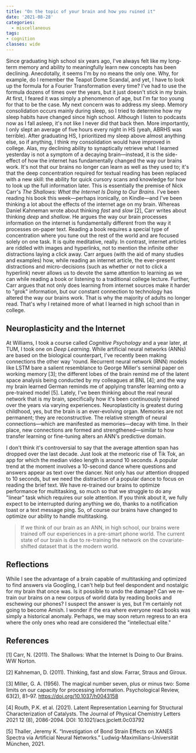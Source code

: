 ```yaml
---
title: "On the topic of your brain and how you ruined it"
date: '2021-08-28'
categories:
  - miscellaneous
tags: 
- cognition
classes: wide
---
```


Since graduating high school six years ago, I've always felt like my long-term memory and ability to meaningfully learn new concepts has been declining. Anecdotally, it seems I'm by no means the only one. Why, for example, do I remember the Teapot Dome Scandal, and yet, I have to look up the formula for a Fourier Transformation every time? I've had to use the formula dozens of times over the years, but it just doesn't stick in my brain. At first, I feared it was simply a phenomenon of age, but I'm far too young for that to be the case. My next concern was to address my sleep. Memory consolidation occurs mainly during sleep, so I tried to determine how my sleep habits have changed since high school. Although I listen to podcasts now as I fall asleep, it's not like I never did that back then. More importantly, I only slept an average of five hours every night in HS (yeah, ABRHS was terrible). After graduating HS, I prioritized my sleep above almost anything else, so if anything, I think my consolidation would have improved in college. Alas, my declining ability to synaptically retrieve what I learned yesterday is not a symptom of a decaying brain—instead, it is the side-effect of how the internet has fundamentally changed the way our brains work. It's not that our brains no longer can learn as well as they used to; it's that the deep concentration required for textual reading has been replaced with a new skill: the ability for quick cursory scans and knowledge for how to look up the full information later. This is essentially the premise of Nick Carr's *The Shallows: What the Internet Is Doing to Our Brains*. I've been reading his book this week—perhaps ironically, on Kindle—and I've been thinking a lot about the effects of the internet age on my brain. Whereas Daniel Kahneman wrote about thinking *fast* and *slow* [2], Carr writes about thinking *deep* and *shallow*. He argues the way our brain processes information on the internet is fundamentally different from the way it processes on-paper text. Reading a book requires a special type of concentration where you tune out the rest of the world and are focused solely on one task. It is quite meditative, really. In contrast, internet articles are riddled with images and hyperlinks, not to mention the infinite other distractions laying a click away. Carr argues (with the aid of many studies and examples) how, while reading an internet article, the ever-present distractions and micro-decisions (such as whether or not to click a hyperlink) never allows us to devote the same attention to learning as we can while reading a book or listening to a traditional college lecture. Further, Carr argues that not only does learning from internet sources make it harder to "grok" information, but our constant connection to technology has altered the way our brains work. That is why the majority of adults no longer read. That's why I retained more of what I learned in high school than in college. 

## Neuroplasticity and the Internet

At Williams, I took a course called *Cognitive Psychology* and a year later, at TUM, I took one on *Deep Learning*. While artificial neural networks (ANNs) are based on the biological counterpart, I've recently been making connections the other way 'round. Recurrent neural network (RNN) models like LSTM bare a salient resemblance to George Miller's seminal paper on working memory [3]; the different lobes of the brain remind me of the latent space analysis being conducted by my colleagues at BNL [4]; and the way my brain learned German reminds me of applying transfer learning onto a pre-trained model [5]. Lately, I've been thinking about the real neural network that is my brain, specifically how it's been continuously trained over the years via varying experiences. Neuroplasticity is greatest during childhood, yes, but the brain is an ever-evolving organ. Memories are not permanent; they are reconstructive. The relative strength of neural connections—which are manifested as memories—decay with time. In their place, new connections are formed and strengthened—similar to how transfer learning or fine-tuning alters an ANN's predictive domain.

I don't think it's controversial to say that the average attention span has dropped over the last decade. Just look at the meteoric rise of Tik Tok, an app for which the median video length is around 10 seconds. A popular trend at the moment involves a 10-second dance where questions and answers appear as text over the dancer. Not only has our attention dropped to 10 seconds, but we need the distraction of a popular dance to focus on reading the brief text. We have re-trained our brains to optimize performance for multitasking, so much so that we struggle to do any "linear" task which requires our sole attention. If you think about it, we fully expect to be interrupted during anything we do, thanks to a notification toast or a text message ping. So, of course our brains have changed to optimize our ability to handle multitasking. 

>If we think of our brain as an ANN, in high school, our brains were trained off our experiences in a pre-smart phone world. The current state of our brain is due to re-training the network on the covariate-shifted dataset that is the modern world.

## Reflections

While I see the advantage of a brain capable of multitasking and optimized to find answers via Googling, I can't help but feel despondent and nostalgic for my brain that once was. Is it possible to undo the damage? Can we re-train our brains on a new corpus of world data by reading books and eschewing our phones? I suspect the answer is yes, but I'm certainly not going to become Amish. I wonder if the era where everyone read books was simply a historical anomaly. Perhaps, we may soon return regress to an era where the only ones who read are considered the "intellectual elite." 

## References

[1] Carr, N. (2011). The Shallows: What the Internet Is Doing to Our Brains. WW Norton.

[2] Kahneman, D. (2011). Thinking, fast and slow. Farrar, Straus and Giroux.

[3] Miller, G. A. (1956). The magical number seven, plus or minus two: Some limits on our capacity for processing information. Psychological Review, 63(2), 81–97. https://doi.org/10.1037/h0043158

[4] Routh, P.K. et al. (2021). Latent Representation Learning for Structural Characterization of Catalysts. The Journal of Physical Chemistry Letters 2021 12 (8), 2086-2094. DOI: 10.1021/acs.jpclett.0c03792

[5] Thaller, Jeremy K. “Investigation of Bond Strain Effects on XANES Spectra via Artificial Neural Networks.” Ludwig-Maximilians-Universität München, 2021. 
